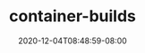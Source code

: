---
title: "container-builds"
date: 2020-12-04T08:48:59-08:00
draft: true

realtitle: "Container Builds"

---